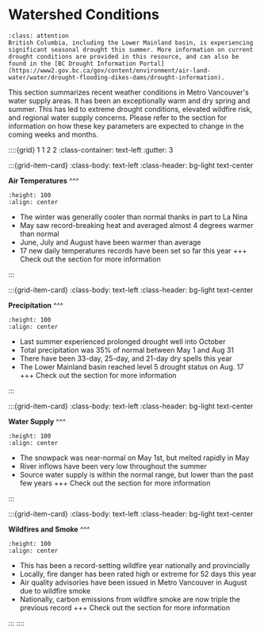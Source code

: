 # Watershed Conditions

```{admonition} **Drought Status:** 
:class: attention
British Columbia, including the Lower Mainland basin, is experiencing significant seasonal drought this summer. More information on current drought conditions are provided in this resource, and can also be found in the [BC Drought Information Portal](https://www2.gov.bc.ca/gov/content/environment/air-land-water/water/drought-flooding-dikes-dams/drought-information).
```

This section summarizes recent weather conditions in Metro Vancouver's water supply areas. It has been an exceptionally warm and dry spring and summer. This has led to extreme drought conditions, elevated wildfire risk, and regional water supply concerns. Please refer to the [](outlook.md) section for information on how these key parameters are expected to change in the coming weeks and months. 

::::{grid} 1 1 2 2
:class-container: text-left
:gutter: 3

:::{grid-item-card}
:class-body: text-left
:class-header: bg-light text-center

**Air Temperatures**
^^^
```{image} img/temp.jfif
:height: 100
:align: center
```

- The winter was generally cooler than normal thanks in part to La Nina
- May saw record-breaking heat and averaged almost 4 degrees warmer than normal
- June, July and August have been warmer than average
- 17 new daily temperatures records have been set so far this year
+++
Check out the [](air-temp.ipynb) section for more information

:::

:::{grid-item-card}
:class-body: text-left
:class-header: bg-light text-center

**Precipitation**
^^^
```{image} img/precip-icon.jfif
:height: 100
:align: center
```

- Last summer experienced prolonged drought well into October
- Total precipitation was 35% of normal between May 1 and Aug 31
- There have been 33-day, 25-day, and 21-day dry spells this year
- The Lower Mainland basin reached level 5 drought status on Aug. 17
+++
Check out the [](air-temp.ipynb) section for more information

:::

:::{grid-item-card}
:class-body: text-left
:class-header: bg-light text-center

**Water Supply**
^^^
```{image} img/river_discharge_icon.jpg
:height: 100
:align: center
```

- The snowpack was near-normal on May 1st, but melted rapidly in May
- River inflows have been very low throughout the summer
- Source water supply is within the normal range, but lower than the past few years
+++
Check out the [](water_supply.ipynb) section for more information

:::

:::{grid-item-card}
:class-body: text-left
:class-header: bg-light text-center

**Wildfires and Smoke**
^^^
```{image} img/wildfire-icon.jpg
:height: 100
:align: center
```

- This has been a record-setting wildfire year nationally and provincially
- Locally, fire danger has been rated high or extreme for 52 days this year
- Air quality advisories have been issued in Metro Vancouver in August due to wildfire smoke
- Nationally, carbon emissions from wildfire smoke are now triple the previous record
+++
Check out the [](crossover.ipynb) section for more information

:::
::::

